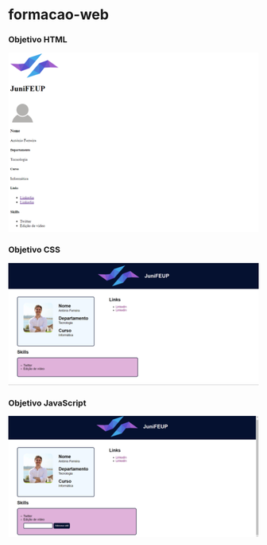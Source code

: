 # formacao-web

### Objetivo HTML

![Objetivo HTML](./screenshots/html.png)

### Objetivo CSS

![Obetivo CSS](./screenshots/css.png)

### Objetivo JavaScript

![Objetivo JavaScritp](./screenshots/js.png)



